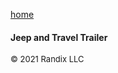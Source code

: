 [home](https://randix.github.io)

#### Jeep and Travel Trailer

<font size=2>© 2021 Randix LLC</font>

